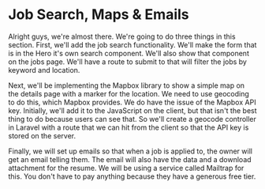 # Job Search, Maps & Emails

Alright guys, we're almost there. We're going to do three things in this section. First, we'll add the job search functionality. We'll make the form that is in the Hero it's own search component. We'll also show that component on the jobs page. We'll have a route to submit to that will filter the jobs by keyword and location.

Next, we'll be implementing the Mapbox library to show a simple map on the details page with a marker for the location. We need to use geocoding to do this, which Mapbox provides. We do have the issue of the Mapbox API key. Initially, we'll add it to the JavaScript on the client, but that isn't the best thing to do because users can see that. So we'll create a geocode controller in Laravel with a route that we can hit from the client so that the API key is stored on the server.

Finally, we will set up emails so that when a job is applied to, the owner will get an email telling them. The email will also have the data and a download attachment for the resume. We will be using a service called Mailtrap for this. You don't have to pay anything because they have a generous free tier. 